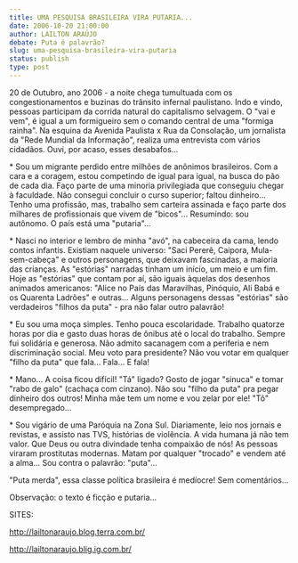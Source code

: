 ```yaml
---
title: UMA PESQUISA BRASILEIRA VIRA PUTARIA...
date: 2006-10-20 21:00:00
author: LAILTON ARAÚJO
debate: Puta é palavrão?
slug: uma-pesquisa-brasileira-vira-putaria
status: publish 
type: post
---
```


20 de Outubro, ano 2006 - a noite chega tumultuada com os congestionamentos e buzinas do trânsito infernal paulistano. Indo e vindo, pessoas participam da corrida natural do capitalismo selvagem. O "vai e vem", é igual a um formigueiro sem o comando central de uma "formiga rainha". Na esquina da Avenida Paulista x Rua da Consolação, um jornalista da "Rede Mundial da Informação", realiza uma entrevista com vários cidadãos. Ouvi, por acaso, esses desabafos... 
 
\* Sou um migrante perdido entre milhões de anônimos brasileiros. Com a cara e a coragem, estou competindo de igual para igual, na busca do pão de cada dia. Faço parte de uma minoria privilegiada que conseguiu chegar à faculdade. Não consegui concluir o curso superior; faltou dinheiro... Tenho uma profissão, mas, trabalho sem carteira assinada e faço parte dos milhares de profissionais que vivem de "bicos"... Resumindo: sou autônomo. O país está uma "putaria"... 
 
\* Nasci no interior e lembro de minha "avó", na cabeceira da cama, lendo contos infantis. Existiam naquele universo: "Saci Pererê, Caipora, Mula-sem-cabeça" e outros personagens, que deixavam fascinadas, a maioria das crianças. As "estórias" narradas tinham um início, um meio e um fim. Hoje as "estórias" que contam por aí, são iguais àquelas dos desenhos animados americanos: "Alice no País das Maravilhas, Pinóquio, Ali Babá e os Quarenta Ladrões" e outras... Alguns personagens dessas "estórias" são verdadeiros "filhos da puta" - pra não falar outro palavrão! 
 
\* Eu sou uma moça simples. Tenho pouca escolaridade. Trabalho quatorze horas por dia e gasto duas horas de ônibus até o local do trabalho. Sempre fui solidária e generosa. Não admito sacanagem com a periferia e nem discriminação social. Meu voto para presidente? Não vou votar em qualquer "filho da puta" que fala... Fala... E fala! 
 
\* Mano... A coisa ficou difícil! "Tá" ligado? Gosto de jogar "sinuca" e tomar "rabo de galo" (cachaça com cinzano). Não sou "filho da puta" pra pegar dinheiro dos outros! Minha mãe tem um nome e vou zelar por ele! "Tô" desempregado... 
 
\* Sou vigário de uma Paróquia na Zona Sul. Diariamente, leio nos jornais e revistas, e assisto nas TVS, histórias de violência. A vida humana já não tem valor. Que Deus ou outra divindade tenha compaixão de nós! As pessoas viraram prostitutas modernas. Matam por qualquer "trocado" e vendem até a alma... Sou contra o palavrão: "puta"... 
 
"Puta merda", essa classe política brasileira é medíocre! Sem comentários... 

Observação: o texto é ficção e putaria...


SITES:

http://lailtonaraujo.blog.terra.com.br/

http://lailtonaraujo.blig.ig.com.br/
